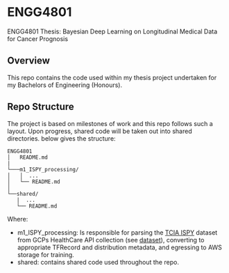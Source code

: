 # ENGG4801
ENGG4801 Thesis: Bayesian Deep Learning on Longitudinal Medical Data for Cancer Prognosis

## Overview
This repo contains the code used within my thesis project undertaken for my Bachelors of Engineering (Honours). 

## Repo Structure
The project is based on milestones of work and this repo follows such a layout. Upon progress, shared code will be taken out into shared directories. below gives the structure:

```
ENGG4801
│   README.md
|
└───m1_ISPY_processing/
│   │  ...
│   └── README.md
│   
└──shared/
   |  ...
   └── README.md

```
Where:
*  m1_ISPY_processing: Is responsible for parsing the [TCIA ISPY](https://wiki.cancerimagingarchive.net/display/Public/ISPY1) dataset from GCPs HealthCare API collection (see [dataset](https://cloud.google.com/healthcare/docs/resources/public-datasets/tcia-attribution/ispy1)), converting to appropriate TFRecord and distribution metadata, and egressing to AWS storage for training. 
* shared: contains shared code used throughout the repo.  
